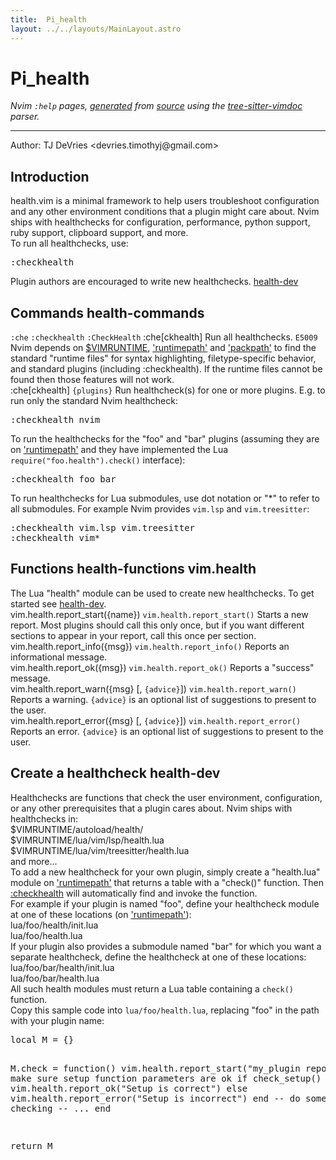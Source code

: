 ```yaml
---
title:  Pi_health
layout: ../../layouts/MainLayout.astro
---
```


  <a name="pi_health.txt"></a><a name="health"></a><h1> Pi_health</h1>
  <p>
    <i>
    Nvim <code>:help</code> pages, <a href="https://github.com/neovim/neovim/blob/master/scripts/gen_help_html.lua">generated</a>
    from <a href="https://github.com/neovim/neovim/blob/master/runtime/doc/pi_health.txt">source</a>
    using the <a href="https://github.com/neovim/tree-sitter-vimdoc">tree-sitter-vimdoc</a> parser.
    </i>
  </p>
  <hr>
  <div class="help-para">
Author: TJ DeVries &lt;devries.timothyj@gmail.com&gt;

</div>
<div class="help-para">
<h2 class="help-heading">Introduction</h2>


</div>
<div class="help-para">
health.vim is a minimal framework to help users troubleshoot configuration and
any other environment conditions that a plugin might care about. Nvim ships
with healthchecks for configuration, performance, python support, ruby
support, clipboard support, and more.

</div>
<div class="help-para">
To run all healthchecks, use:<pre>:checkhealth</pre>

</div>
<div class="help-para">
Plugin authors are encouraged to write new healthchecks. <a href="/neovim-docs-web/en/pi_health#health-dev">health-dev</a>

</div>
<div class="help-para">
<h2 class="help-heading">Commands<span class="help-heading-tags">                                <a name="health-commands"></a><span class="help-tag">health-commands</span></span></h2>


</div>
<div class="help-para">
                                        <a name="%3Ache"></a><code class="help-tag-right">:che</code> <a name="%3Acheckhealth"></a><code class="help-tag">:checkhealth</code> <a name="%3ACheckHealth"></a><code class="help-tag">:CheckHealth</code>
:che[ckhealth]  Run all healthchecks.
                                        <a name="E5009"></a><code class="help-tag-right">E5009</code>
                Nvim depends on <a href="/neovim-docs-web/en/starting#%24VIMRUNTIME">$VIMRUNTIME</a>, <a href="/neovim-docs-web/en/options#'runtimepath'">'runtimepath'</a> and <a href="/neovim-docs-web/en/options#'packpath'">'packpath'</a> to
                find the standard "runtime files" for syntax highlighting,
                filetype-specific behavior, and standard plugins (including
                :checkhealth).  If the runtime files cannot be found then
                those features will not work.

</div>
<div class="help-para">
:che[ckhealth] <code>{plugins}</code>
                Run healthcheck(s) for one or more plugins. E.g. to run only
                the standard Nvim healthcheck:<pre>:checkhealth nvim</pre>

</div>
<div class="help-para">
                To run the healthchecks for the "foo" and "bar" plugins
                (assuming they are on <a href="/neovim-docs-web/en/options#'runtimepath'">'runtimepath'</a> and they have implemented
                the Lua <code>require("foo.health").check()</code> interface):<pre>:checkhealth foo bar</pre>

</div>
<div class="help-para">
                To run healthchecks for Lua submodules, use dot notation or
                "*" to refer to all submodules. For example Nvim provides
                <code>vim.lsp</code> and <code>vim.treesitter</code>:<pre>:checkhealth vim.lsp vim.treesitter
:checkhealth vim*</pre>

</div>
<div class="help-para">
<h2 class="help-heading">Functions<span class="help-heading-tags">                               <a name="health-functions"></a><span class="help-tag">health-functions</span> <a name="vim.health"></a><span class="help-tag">vim.health</span></span></h2>


</div>
<div class="help-para">
The Lua "health" module can be used to create new healthchecks. To get started
see <a href="/neovim-docs-web/en/pi_health#health-dev">health-dev</a>.

</div>
<div class="help-para">
vim.health.report_start({name})                         <a name="vim.health.report_start()"></a><code class="help-tag-right">vim.health.report_start()</code>
        Starts a new report. Most plugins should call this only once, but if
        you want different sections to appear in your report, call this once
        per section.

</div>
<div class="help-para">
vim.health.report_info({msg})                           <a name="vim.health.report_info()"></a><code class="help-tag-right">vim.health.report_info()</code>
        Reports an informational message.

</div>
<div class="help-para">
vim.health.report_ok({msg})                             <a name="vim.health.report_ok()"></a><code class="help-tag-right">vim.health.report_ok()</code>
        Reports a "success" message.

</div>
<div class="help-para">
vim.health.report_warn({msg} [, <code>{advice}</code>])              <a name="vim.health.report_warn()"></a><code class="help-tag-right">vim.health.report_warn()</code>
        Reports a warning. <code>{advice}</code> is an optional list of suggestions to
        present to the user.

</div>
<div class="help-para">
vim.health.report_error({msg} [, <code>{advice}</code>])             <a name="vim.health.report_error()"></a><code class="help-tag-right">vim.health.report_error()</code>
        Reports an error. <code>{advice}</code> is an optional list of suggestions to
        present to the user.

</div>
<div class="help-para">
<h2 class="help-heading">Create a healthcheck<span class="help-heading-tags">                                    <a name="health-dev"></a><span class="help-tag">health-dev</span></span></h2>


</div>
<div class="help-para">
Healthchecks are functions that check the user environment, configuration, or
any other prerequisites that a plugin cares about. Nvim ships with
healthchecks in:
<div class="help-li" style=""> $VIMRUNTIME/autoload/health/
</div><div class="help-li" style=""> $VIMRUNTIME/lua/vim/lsp/health.lua
</div><div class="help-li" style=""> $VIMRUNTIME/lua/vim/treesitter/health.lua
</div><div class="help-li" style=""> and more...
</div>
</div>
<div class="help-para">
To add a new healthcheck for your own plugin, simply create a "health.lua"
module on <a href="/neovim-docs-web/en/options#'runtimepath'">'runtimepath'</a> that returns a table with a "check()" function. Then
<a href="/neovim-docs-web/en/pi_health#%3Acheckhealth">:checkhealth</a> will automatically find and invoke the function.

</div>
<div class="help-para">
For example if your plugin is named "foo", define your healthcheck module at
one of these locations (on <a href="/neovim-docs-web/en/options#'runtimepath'">'runtimepath'</a>):
<div class="help-li" style=""> lua/foo/health/init.lua
</div><div class="help-li" style=""> lua/foo/health.lua
</div>
</div>
<div class="help-para">
If your plugin also provides a submodule named "bar" for which you want
a separate healthcheck, define the healthcheck at one of these locations:
<div class="help-li" style=""> lua/foo/bar/health/init.lua
</div><div class="help-li" style=""> lua/foo/bar/health.lua
</div>
</div>
<div class="help-para">
All such health modules must return a Lua table containing a <code>check()</code>
function.

</div>
<div class="help-para">
Copy this sample code into <code>lua/foo/health.lua</code>, replacing "foo" in the path
with your plugin name:<pre>local M = {}

M.check = function()
  vim.health.report_start("my_plugin report")
  -- make sure setup function parameters are ok
  if check_setup() then
    vim.health.report_ok("Setup is correct")
  else
    vim.health.report_error("Setup is incorrect")
  end
  -- do some more checking
  -- ...
end

return M</pre>

</div>

  
  